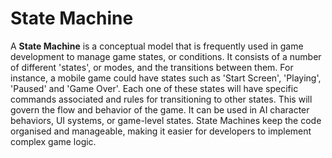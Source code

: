 # State Machine

A **State Machine** is a conceptual model that is frequently used in game development to manage game states, or conditions. It consists of a number of different 'states', or modes, and the transitions between them. For instance, a mobile game could have states such as 'Start Screen', 'Playing', 'Paused' and 'Game Over'. Each one of these states will have specific commands associated and rules for transitioning to other states. This will govern the flow and behavior of the game. It can be used in AI character behaviors, UI systems, or game-level states. State Machines keep the code organised and manageable, making it easier for developers to implement complex game logic.